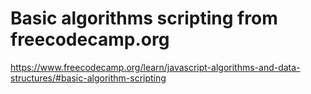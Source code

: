 # Basic algorithms scripting from freecodecamp.org

https://www.freecodecamp.org/learn/javascript-algorithms-and-data-structures/#basic-algorithm-scripting
